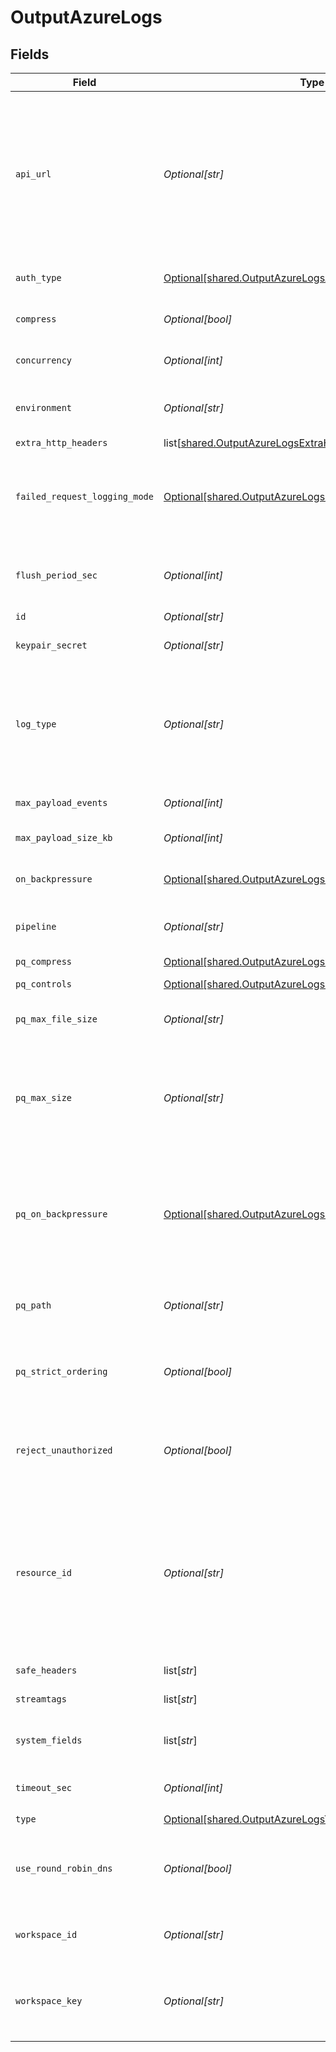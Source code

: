 # OutputAzureLogs


## Fields

| Field                                                                                                                                                                                                                                                                                                                           | Type                                                                                                                                                                                                                                                                                                                            | Required                                                                                                                                                                                                                                                                                                                        | Description                                                                                                                                                                                                                                                                                                                     |
| ------------------------------------------------------------------------------------------------------------------------------------------------------------------------------------------------------------------------------------------------------------------------------------------------------------------------------- | ------------------------------------------------------------------------------------------------------------------------------------------------------------------------------------------------------------------------------------------------------------------------------------------------------------------------------- | ------------------------------------------------------------------------------------------------------------------------------------------------------------------------------------------------------------------------------------------------------------------------------------------------------------------------------- | ------------------------------------------------------------------------------------------------------------------------------------------------------------------------------------------------------------------------------------------------------------------------------------------------------------------------------- |
| `api_url`                                                                                                                                                                                                                                                                                                                       | *Optional[str]*                                                                                                                                                                                                                                                                                                                 | :heavy_minus_sign:                                                                                                                                                                                                                                                                                                              | Enter the DNS name of the Log API endpoint that sends log data to a Log Analytics workspace in Azure Monitor. Defaults to .ods.opinsights.azure.com. @{product} will add a prefix and suffix around this DNS name to construct a URI in this format: <https://<Workspace_ID><your_DNS_name>/api/logs?api-version=<API version>. |
| `auth_type`                                                                                                                                                                                                                                                                                                                     | [Optional[shared.OutputAzureLogsAuthenticationMethod]](undefined/models/shared/outputazurelogsauthenticationmethod.md)                                                                                                                                                                                                          | :heavy_minus_sign:                                                                                                                                                                                                                                                                                                              | Enter workspace ID and workspace key directly, or select a stored secret                                                                                                                                                                                                                                                        |
| `compress`                                                                                                                                                                                                                                                                                                                      | *Optional[bool]*                                                                                                                                                                                                                                                                                                                | :heavy_minus_sign:                                                                                                                                                                                                                                                                                                              | Whether to compress the payload body before sending.                                                                                                                                                                                                                                                                            |
| `concurrency`                                                                                                                                                                                                                                                                                                                   | *Optional[int]*                                                                                                                                                                                                                                                                                                                 | :heavy_minus_sign:                                                                                                                                                                                                                                                                                                              | Maximum number of ongoing requests before blocking.                                                                                                                                                                                                                                                                             |
| `environment`                                                                                                                                                                                                                                                                                                                   | *Optional[str]*                                                                                                                                                                                                                                                                                                                 | :heavy_minus_sign:                                                                                                                                                                                                                                                                                                              | Optionally, enable this config only on a specified Git branch. If empty, will be enabled everywhere.                                                                                                                                                                                                                            |
| `extra_http_headers`                                                                                                                                                                                                                                                                                                            | list[[shared.OutputAzureLogsExtraHTTPHeaders](undefined/models/shared/outputazurelogsextrahttpheaders.md)]                                                                                                                                                                                                                      | :heavy_minus_sign:                                                                                                                                                                                                                                                                                                              | Headers to add to all events.                                                                                                                                                                                                                                                                                                   |
| `failed_request_logging_mode`                                                                                                                                                                                                                                                                                                   | [Optional[shared.OutputAzureLogsFailedRequestLoggingMode]](undefined/models/shared/outputazurelogsfailedrequestloggingmode.md)                                                                                                                                                                                                  | :heavy_minus_sign:                                                                                                                                                                                                                                                                                                              | Determines which data should be logged when a request fails. Defaults to None.  All headers are redacted by default, except those listed under `Safe Headers`.                                                                                                                                                                  |
| `flush_period_sec`                                                                                                                                                                                                                                                                                                              | *Optional[int]*                                                                                                                                                                                                                                                                                                                 | :heavy_minus_sign:                                                                                                                                                                                                                                                                                                              | Maximum time between requests. Small values could cause the payload size to be smaller than the configured Max body size.                                                                                                                                                                                                       |
| `id`                                                                                                                                                                                                                                                                                                                            | *Optional[str]*                                                                                                                                                                                                                                                                                                                 | :heavy_minus_sign:                                                                                                                                                                                                                                                                                                              | Unique ID for this output                                                                                                                                                                                                                                                                                                       |
| `keypair_secret`                                                                                                                                                                                                                                                                                                                | *Optional[str]*                                                                                                                                                                                                                                                                                                                 | :heavy_minus_sign:                                                                                                                                                                                                                                                                                                              | Select (or create) a stored secret that references your access key and secret key.                                                                                                                                                                                                                                              |
| `log_type`                                                                                                                                                                                                                                                                                                                      | *Optional[str]*                                                                                                                                                                                                                                                                                                                 | :heavy_minus_sign:                                                                                                                                                                                                                                                                                                              | The Log Type of events sent to this LogAnalytics workspace. Defaults to `Cribl`. Use only letters, numbers, and `_` characters, and can't exceed 100 characters. Can be overwritten by event field __logType.                                                                                                                   |
| `max_payload_events`                                                                                                                                                                                                                                                                                                            | *Optional[int]*                                                                                                                                                                                                                                                                                                                 | :heavy_minus_sign:                                                                                                                                                                                                                                                                                                              | Max number of events to include in the request body. Default is 0 (unlimited).                                                                                                                                                                                                                                                  |
| `max_payload_size_kb`                                                                                                                                                                                                                                                                                                           | *Optional[int]*                                                                                                                                                                                                                                                                                                                 | :heavy_minus_sign:                                                                                                                                                                                                                                                                                                              | Maximum size, in KB, of the request body.                                                                                                                                                                                                                                                                                       |
| `on_backpressure`                                                                                                                                                                                                                                                                                                               | [Optional[shared.OutputAzureLogsBackpressureBehavior]](undefined/models/shared/outputazurelogsbackpressurebehavior.md)                                                                                                                                                                                                          | :heavy_minus_sign:                                                                                                                                                                                                                                                                                                              | Whether to block, drop, or queue events when all receivers are exerting backpressure.                                                                                                                                                                                                                                           |
| `pipeline`                                                                                                                                                                                                                                                                                                                      | *Optional[str]*                                                                                                                                                                                                                                                                                                                 | :heavy_minus_sign:                                                                                                                                                                                                                                                                                                              | Pipeline to process data before sending out to this output.                                                                                                                                                                                                                                                                     |
| `pq_compress`                                                                                                                                                                                                                                                                                                                   | [Optional[shared.OutputAzureLogsCompression]](undefined/models/shared/outputazurelogscompression.md)                                                                                                                                                                                                                            | :heavy_minus_sign:                                                                                                                                                                                                                                                                                                              | Codec to use to compress the persisted data.                                                                                                                                                                                                                                                                                    |
| `pq_controls`                                                                                                                                                                                                                                                                                                                   | [Optional[shared.OutputAzureLogsPqControls]](undefined/models/shared/outputazurelogspqcontrols.md)                                                                                                                                                                                                                              | :heavy_minus_sign:                                                                                                                                                                                                                                                                                                              | N/A                                                                                                                                                                                                                                                                                                                             |
| `pq_max_file_size`                                                                                                                                                                                                                                                                                                              | *Optional[str]*                                                                                                                                                                                                                                                                                                                 | :heavy_minus_sign:                                                                                                                                                                                                                                                                                                              | The maximum size to store in each queue file before closing and optionally compressing (KB, MB, etc.).                                                                                                                                                                                                                          |
| `pq_max_size`                                                                                                                                                                                                                                                                                                                   | *Optional[str]*                                                                                                                                                                                                                                                                                                                 | :heavy_minus_sign:                                                                                                                                                                                                                                                                                                              | The maximum amount of disk space the queue is allowed to consume. Once reached, the system stops queueing and applies the fallback Queue-full behavior. Enter a numeral with units of KB, MB, etc.                                                                                                                              |
| `pq_on_backpressure`                                                                                                                                                                                                                                                                                                            | [Optional[shared.OutputAzureLogsQueueFullBehavior]](undefined/models/shared/outputazurelogsqueuefullbehavior.md)                                                                                                                                                                                                                | :heavy_minus_sign:                                                                                                                                                                                                                                                                                                              | Whether to block or drop events when the queue is exerting backpressure (full capacity or low disk). 'Block' is the same behavior as non-PQ blocking. 'Drop new data' throws away incoming data, while leaving the contents of the PQ unchanged.                                                                                |
| `pq_path`                                                                                                                                                                                                                                                                                                                       | *Optional[str]*                                                                                                                                                                                                                                                                                                                 | :heavy_minus_sign:                                                                                                                                                                                                                                                                                                              | The location for the persistent queue files. To this field's value, the system will append: /<worker-id>/<output-id>.                                                                                                                                                                                                           |
| `pq_strict_ordering`                                                                                                                                                                                                                                                                                                            | *Optional[bool]*                                                                                                                                                                                                                                                                                                                | :heavy_minus_sign:                                                                                                                                                                                                                                                                                                              | Toggle this off to forward new events to receiver(s) before queue is flushed. Otherwise, default drain behavior is FIFO (first in, first out).                                                                                                                                                                                  |
| `reject_unauthorized`                                                                                                                                                                                                                                                                                                           | *Optional[bool]*                                                                                                                                                                                                                                                                                                                | :heavy_minus_sign:                                                                                                                                                                                                                                                                                                              | Reject certs that are not authorized by a CA in the CA certificate path, or by another trusted CA (e.g., the system's CA). Defaults to Yes.                                                                                                                                                                                     |
| `resource_id`                                                                                                                                                                                                                                                                                                                   | *Optional[str]*                                                                                                                                                                                                                                                                                                                 | :heavy_minus_sign:                                                                                                                                                                                                                                                                                                              | Optional Resource ID of the Azure resource to associate the data with. Can be overridden by the __resourceId event field. This ID populates the _ResourceId property, allowing the data to be included in resource-centric queries. If the ID is neither specified nor overridden, resource-centric queries will omit the data. |
| `safe_headers`                                                                                                                                                                                                                                                                                                                  | list[*str*]                                                                                                                                                                                                                                                                                                                     | :heavy_minus_sign:                                                                                                                                                                                                                                                                                                              | List of headers that are safe to log in plain text.                                                                                                                                                                                                                                                                             |
| `streamtags`                                                                                                                                                                                                                                                                                                                    | list[*str*]                                                                                                                                                                                                                                                                                                                     | :heavy_minus_sign:                                                                                                                                                                                                                                                                                                              | Add tags for filtering and grouping in @{product}.                                                                                                                                                                                                                                                                              |
| `system_fields`                                                                                                                                                                                                                                                                                                                 | list[*str*]                                                                                                                                                                                                                                                                                                                     | :heavy_minus_sign:                                                                                                                                                                                                                                                                                                              | Set of fields to automatically add to events using this output. E.g.: cribl_pipe, c*. Wildcards supported.                                                                                                                                                                                                                      |
| `timeout_sec`                                                                                                                                                                                                                                                                                                                   | *Optional[int]*                                                                                                                                                                                                                                                                                                                 | :heavy_minus_sign:                                                                                                                                                                                                                                                                                                              | Amount of time, in seconds, to wait for a request to complete before aborting it.                                                                                                                                                                                                                                               |
| `type`                                                                                                                                                                                                                                                                                                                          | [Optional[shared.OutputAzureLogsType]](undefined/models/shared/outputazurelogstype.md)                                                                                                                                                                                                                                          | :heavy_check_mark:                                                                                                                                                                                                                                                                                                              | N/A                                                                                                                                                                                                                                                                                                                             |
| `use_round_robin_dns`                                                                                                                                                                                                                                                                                                           | *Optional[bool]*                                                                                                                                                                                                                                                                                                                | :heavy_minus_sign:                                                                                                                                                                                                                                                                                                              | Enable to use round-robin DNS lookup. When a DNS server returns multiple addresses, this will cause Stream to cycle through them in the order returned.                                                                                                                                                                         |
| `workspace_id`                                                                                                                                                                                                                                                                                                                  | *Optional[str]*                                                                                                                                                                                                                                                                                                                 | :heavy_minus_sign:                                                                                                                                                                                                                                                                                                              | Azure Log Analytics Workspace ID. See Azure Dashboard Workspace > Advanced settings.                                                                                                                                                                                                                                            |
| `workspace_key`                                                                                                                                                                                                                                                                                                                 | *Optional[str]*                                                                                                                                                                                                                                                                                                                 | :heavy_minus_sign:                                                                                                                                                                                                                                                                                                              | Azure Log Analytics Workspace Primary or Secondary Shared Key. See Azure Dashboard Workspace > Advanced settings.                                                                                                                                                                                                               |